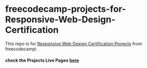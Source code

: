 # freecodecamp-projects-for-Responsive-Web-Design-Certification
This repo is for [Responsive Web Design Certification Projects](https://www.freecodecamp.org/learn/responsive-web-design/#responsive-web-design-projects) from freecodecamp\
#### check the Projects Live Pages [here]()
